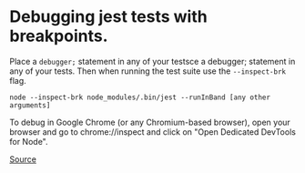 # Debugging jest tests with breakpoints.

Place a `debugger;` statement in any of your testsce a debugger; statement in any of your tests. Then when running
the test suite use the `--inspect-brk` flag.

```
node --inspect-brk node_modules/.bin/jest --runInBand [any other arguments]
```

To debug in Google Chrome (or any Chromium-based browser), open your browser and go to chrome://inspect and
click on "Open Dedicated DevTools for Node".

[Source](https://jestjs.io/docs/troubleshooting)
